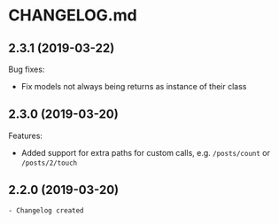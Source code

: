 # CHANGELOG.md

## 2.3.1 (2019-03-22)

Bug fixes:

  - Fix models not always being returns as instance of their class

## 2.3.0 (2019-03-20)

Features:

  - Added support for extra paths for custom calls, e.g. `/posts/count` or `/posts/2/touch`

## 2.2.0 (2019-03-20)

    - Changelog created
